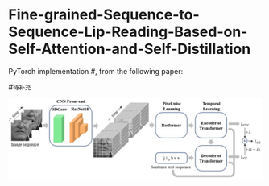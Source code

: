 # Fine-grained-Sequence-to-Sequence-Lip-Reading-Based-on-Self-Attention-and-Self-Distillation

PyTorch implementation
#, from the following paper:

#`待补充`

![模型图](https://github.com/shibo0/Fine-grained-Sequence-to-Sequence-Lip-Reading-Based-on-Self-Attention-and-Self-Distillation/blob/main/imgs/model5.jpg)
